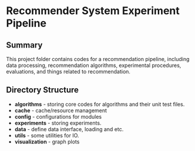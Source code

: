 Recommender System Experiment Pipeline
==============

Summary
--------------

This project folder contains codes for a recommendation pipeline, including 
data processing, recommendation algorithms, experimental procedures, evaluations,
and things related to recommendation. 


Directory Structure
--------------

- **algorithms** - storing core codes for algorithms and their unit test files. 
- **cache** - cache/resource management
- **config** - configurations for modules 
- **experiments** - storing experiments. 
- **data** - define data interface, loading and etc. 
- **utils** - some utilities for IO.
- **visualization** - graph plots 